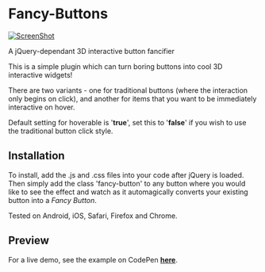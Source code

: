 # Fancy-Buttons

[![ScreenShot](https://raw.github.com/skyfoxdesign/Fancy-Buttons/master/Screenshot.png)](https://codepen.io/skyfox/full/xgjjaW/)

A jQuery-dependant 3D interactive button fancifier

This is a simple plugin which can turn boring buttons into cool 3D interactive widgets!

There are two variants - one for traditional buttons (where the interaction only begins on click), and another for items that you want to be immediately interactive on hover.

Default setting for hoverable is '<b>true</b>', set this to '<b>false</b>' if you wish to use the traditional button click style.

## Installation
To install, add the .js and .css files into your code after jQuery is loaded. Then simply add the class 'fancy-button' to any button where you would like to see the effect and watch as it automagically converts your existing button into a <i>Fancy Button</i>.

Tested on Android, iOS, Safari, Firefox and Chrome.

## Preview

For a live demo, see the example on CodePen <b>[here](https://codepen.io/skyfox/full/xgjjaW/)</b>.
